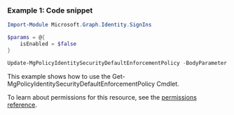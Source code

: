 ### Example 1: Code snippet

```powershellImport-Module Microsoft.Graph.Identity.SignIns

$params = @{
	isEnabled = $false
}

Update-MgPolicyIdentitySecurityDefaultEnforcementPolicy -BodyParameter $params
```
This example shows how to use the Get-MgPolicyIdentitySecurityDefaultEnforcementPolicy Cmdlet.
To learn about permissions for this resource, see the [permissions reference](/graph/permissions-reference).

